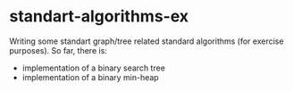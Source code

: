 # standart-algorithms-ex
Writing some standart graph/tree related standard algorithms (for exercise purposes).
So far, there is:
- implementation of a binary search tree
- implementation of a binary min-heap
